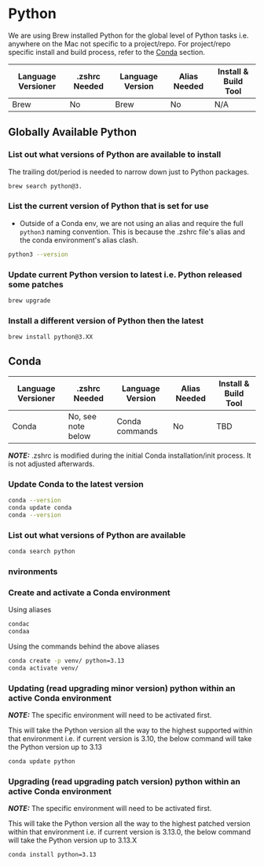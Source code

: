 # Python

We are using Brew installed Python for the global level of Python tasks i.e. anywhere on the Mac not specific to a project/repo. For project/repo specific install and build process, refer to the [Conda](#conda) section.

| Language Versioner | .zshrc Needed | Language Version | Alias Needed | Install & Build Tool |
| ------------------ | ------------- | ---------------- | ------------ | -------------------- |
| Brew               | No            | Brew             | No           | N/A                  |

## Globally Available Python

### List out what versions of Python are available to install

The trailing dot/period is needed to narrow down just to Python packages.

```bash
brew search python@3.
```

### List the current version of Python that is set for use

- Outside of a Conda env, we are not using an alias and require the full `python3` naming convention. This is because the .zshrc file's alias and the conda environment's alias clash.

```bash
python3 --version
```

### Update current Python version to latest i.e. Python released some patches

```bash
brew upgrade
```

### Install a different version of Python then the latest

```bash
brew install python@3.XX
```

## Conda

| Language Versioner | .zshrc Needed      | Language Version | Alias Needed | Install & Build Tool |
| ------------------ | ------------------ | ---------------- | ------------ | -------------------- |
| Conda              | No, see note below | Conda commands   | No           | TBD                  |

**_NOTE:_** .zshrc is modified during the initial Conda installation/init process. It is not adjusted afterwards.

### Update Conda to the latest version

```bash
conda --version
conda update conda
conda --version
```

### List out what versions of Python are available

```bash
conda search python
```

### nvironments

### Create and activate a Conda environment

Using aliases

```bash
condac
condaa
```

Using the commands behind the above aliases

```bash
conda create -p venv/ python=3.13
conda activate venv/
```

### Updating (read upgrading minor version) python within an active Conda environment

**_NOTE:_** The specific environment will need to be activated first.

This will take the Python version all the way to the highest supported within that environment i.e. if current version is 3.10, the below command will take the Python version up to 3.13

```bash
conda update python
```

### Upgrading (read upgrading patch version) python within an active Conda environment

**_NOTE:_** The specific environment will need to be activated first.

This will take the Python version all the way to the highest patched version within that environment i.e. if current version is 3.13.0, the below command will take the Python version up to 3.13.X

```bash
conda install python=3.13
```
